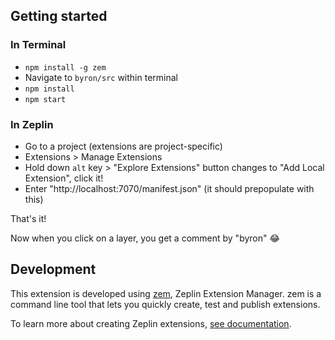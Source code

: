 ## Getting started

### In Terminal
* `npm install -g zem`
* Navigate to `byron/src` within terminal
* `npm install`
* `npm start`

### In Zeplin
* Go to a project (extensions are project-specific)
* Extensions > Manage Extensions
* Hold down `alt` key > "Explore Extensions" button changes to "Add Local Extension", click it!
* Enter "http://localhost:7070/manifest.json" (it should prepopulate with this)

That's it!

Now when you click on a layer, you get a comment by "byron" 😂

## Development

This extension is developed using [zem](https://github.com/zeplin/zem), Zeplin Extension Manager. zem is a command line tool that lets you quickly create, test and publish extensions.

To learn more about creating Zeplin extensions, [see documentation](https://github.com/zeplin/zeplin-extension-documentation).
